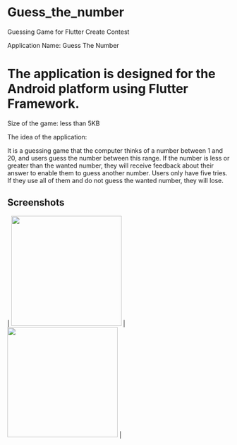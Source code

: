 # Guess_the_number
 Guessing Game for Flutter Create Contest
 
Application Name: Guess The Number

# The application is designed for the Android platform using Flutter Framework.

Size of the game: less than 5KB

The idea of the application:

It is a guessing game that the computer thinks of a number between 1 and 20, and users guess the number between this range. If the number is less or greater than the wanted number, they will receive feedback about their answer to enable them to guess another number. Users only have five tries. If they use all of them and do not guess the wanted number, they will lose.

## Screenshots
| <img src="https://i.imgur.com/qFZSb3V.png" width="250">  | <img src="https://i.imgur.com/xVC6uJX.png" width="250">  | 
